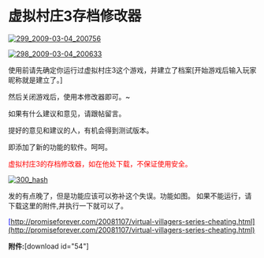 # 虚拟村庄3存档修改器

[![299_2009-03-04_200756](https://attachment.soulteary.com/2009/03/08/299_2009-03-04_200756.jpg "299_2009-03-04_200756")](https://attachment.soulteary.com/2009/03/08/299_2009-03-04_200756.jpg) 

[![298_2009-03-04_200633](https://attachment.soulteary.com/2009/03/08/298_2009-03-04_200633.jpg "298_2009-03-04_200633")](https://attachment.soulteary.com/2009/03/08/298_2009-03-04_200633.jpg) 

使用前请先确定你运行过虚拟村庄3这个游戏，并建立了档案[开始游戏后输入玩家昵称就是建立了。] 

然后关闭游戏后，使用本修改器即可。~ 

如果有什么建议和意见，请跟帖留言。 

提好的意见和建议的人，有机会得到测试版本。 

即添加了新的功能的软件。呵呵。 

<!-- more -->

<span style="color: #ff0000;">虚拟村庄3的存档修改器，如在他处下载，不保证使用安全。</span> 

[![300_hash](https://attachment.soulteary.com/2009/03/08/300_hash.jpg "300_hash")](https://attachment.soulteary.com/2009/03/08/300_hash.jpg) 

发的有点晚了，但是功能应该可以弥补这个失误。功能如图。 如果不能运行，请下载这里的附件,并执行一下就可以了。 

<span style="text-decoration: underline;"><span style="color: #0000ff;">[http://promiseforever.com/20081107/virtual-villagers-series-cheating.html](http://promiseforever.com/20081107/virtual-villagers-series-cheating.html)</span></span>[](http://www.promiseforever.com/blog/show-214-1.html) 

**附件:**[download id="54"]


